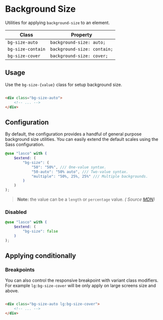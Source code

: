 # Background Size

Utilities for applying `background-size` to an element.

| Class             | Property                    |
|-------------------|-----------------------------|
| `bg-size-auto`    | `background-size: auto;`    |
| `bg-size-contain` | `background-size: contain;` |
| `bg-size-cover`   | `background-size: cover;`   |

## Usage

Use the `bg-size-{value}` class for setup background size.

```html

<div class="bg-size-auto">
    <!-- ... -->
</div>
```

## Configuration

By default, the configuration provides a handful of general purpose background size utilities. You can easily extend the
default scales using the Sass configuration.

```scss
@use "lasco" with (
    $extend: (
        "bg-size": (
            "50": "50%", /// One-value syntax.
            "50-auto": "50% auto", /// Two-value syntax.
            "multiple": "50%, 25%, 25%" /// Multiple backgrounds.
        )
    )
);
```

> **Note:** the value can be a `length` or `percentage` value. _(
Source [MDN](https://developer.mozilla.org/en-US/docs/Web/CSS/background-size#values))_

### Disabled

```scss
@use "lasco" with (
    $extend: (
        "bg-size": false
    )
);
```

## Applying conditionally

### Breakpoints

You can also control the responsive breakpoint with variant class modifiers. For example `lg:bg-size-cover` will be only
apply on large screens size and above.

```html

<div class="bg-size-auto lg:bg-size-cover">
    <!-- ... -->
</div>
```
